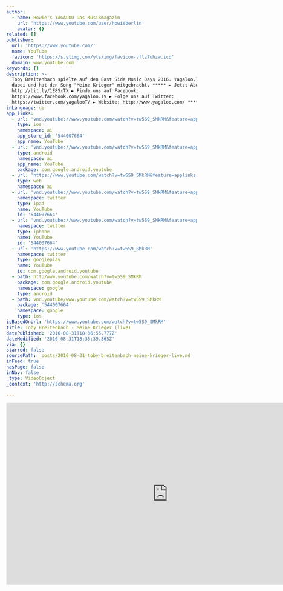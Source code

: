 ```yaml
---
author:
  - name: Howie's YAGALOO Das Musikmagazin
    url: 'https://www.youtube.com/user/howieberlin'
    avatar: {}
related: []
publisher:
  url: 'https://www.youtube.com/'
  name: YouTube
  favicon: 'https://s.ytimg.com/yts/img/favicon-vflz7uhzw.ico'
  domain: www.youtube.com
keywords: []
description: >-
  Toby Breitenbach spielte auf den East Side Music Days 2016. Yagaloo.Tv war
  dabei und hat den Song "Meine Krieger" mitgebracht. ***** ► Jetzt Abonnieren:
  http://bit.ly/1E8SxTX ► Finde uns auf Facebook:
  https://www.facebook.com/yagaloo.TV ► Folge uns auf Twitter:
  https://twitter.com/yagalooTV ► Website: http://www.yagaloo.com/ *****
inLanguage: de
app_links:
  - url: 'vnd.youtube://www.youtube.com/watch?v=tw5S9_SMkRM&feature=applinks'
    type: ios
    namespace: ai
    app_store_id: '544007664'
    app_name: YouTube
  - url: 'vnd.youtube://www.youtube.com/watch?v=tw5S9_SMkRM&feature=applinks'
    type: android
    namespace: ai
    app_name: YouTube
    package: com.google.android.youtube
  - url: 'https://www.youtube.com/watch?v=tw5S9_SMkRM&feature=applinks'
    type: web
    namespace: ai
  - url: 'vnd.youtube://www.youtube.com/watch?v=tw5S9_SMkRM&feature=applinks'
    namespace: twitter
    type: ipad
    name: YouTube
    id: '544007664'
  - url: 'vnd.youtube://www.youtube.com/watch?v=tw5S9_SMkRM&feature=applinks'
    namespace: twitter
    type: iphone
    name: YouTube
    id: '544007664'
  - url: 'https://www.youtube.com/watch?v=tw5S9_SMkRM'
    namespace: twitter
    type: googleplay
    name: YouTube
    id: com.google.android.youtube
  - path: http/www.youtube.com/watch?v=tw5S9_SMkRM
    package: com.google.android.youtube
    namespace: google
    type: android
  - path: vnd.youtube/www.youtube.com/watch?v=tw5S9_SMkRM
    package: '544007664'
    namespace: google
    type: ios
isBasedOnUrl: 'https://www.youtube.com/watch?v=tw5S9_SMkRM'
title: Toby Breitenbach - Meine Krieger (live)
datePublished: '2016-08-31T18:36:55.777Z'
dateModified: '2016-08-31T18:35:39.365Z'
via: {}
starred: false
sourcePath: _posts/2016-08-31-toby-breitenbach-meine-krieger-live.md
inFeed: true
hasPage: false
inNav: false
_type: VideoObject
_context: 'http://schema.org'

---
```

<iframe src="https://cdn.embedly.com/widgets/media.html?src=https%3A%2F%2Fwww.youtube.com%2Fembed%2Ftw5S9_SMkRM%3Ffeature%3Doembed&amp;url=http%3A%2F%2Fwww.youtube.com%2Fwatch%3Fv%3Dtw5S9_SMkRM&amp;image=https%3A%2F%2Fi.ytimg.com%2Fvi%2Ftw5S9_SMkRM%2Fhqdefault.jpg&amp;key=b7d04c9b404c499eba89ee7072e1c4f7&amp;type=text%2Fhtml&amp;schema=youtube" width="854" height="480" scrolling="no" frameborder="0" allowfullscreen="" style=""></iframe>